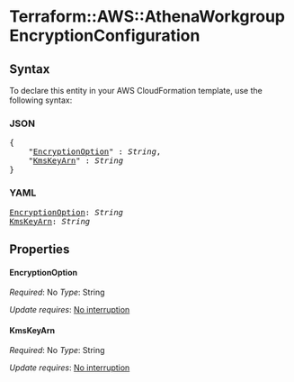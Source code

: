 # Terraform::AWS::AthenaWorkgroup EncryptionConfiguration

## Syntax

To declare this entity in your AWS CloudFormation template, use the following syntax:

### JSON

<pre>
{
    "<a href="#encryptionoption" title="EncryptionOption">EncryptionOption</a>" : <i>String</i>,
    "<a href="#kmskeyarn" title="KmsKeyArn">KmsKeyArn</a>" : <i>String</i>
}
</pre>

### YAML

<pre>
<a href="#encryptionoption" title="EncryptionOption">EncryptionOption</a>: <i>String</i>
<a href="#kmskeyarn" title="KmsKeyArn">KmsKeyArn</a>: <i>String</i>
</pre>

## Properties

#### EncryptionOption

_Required_: No
_Type_: String

_Update requires_: [No interruption](https://docs.aws.amazon.com/AWSCloudFormation/latest/UserGuide/using-cfn-updating-stacks-update-behaviors.html#update-no-interrupt)

#### KmsKeyArn

_Required_: No
_Type_: String

_Update requires_: [No interruption](https://docs.aws.amazon.com/AWSCloudFormation/latest/UserGuide/using-cfn-updating-stacks-update-behaviors.html#update-no-interrupt)

